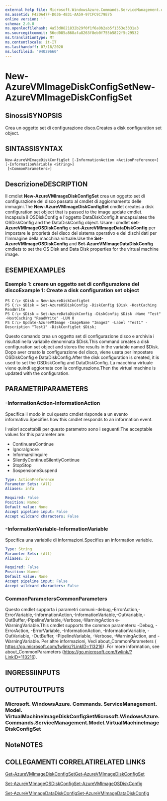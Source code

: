 ```yaml
---
external help file: Microsoft.WindowsAzure.Commands.ServiceManagement.dll-Help.xml
ms.assetid: F420A47F-D036-4B31-AA59-97CFC9C79E75
online version: ''
schema: 2.0.0
ms.openlocfilehash: 4a53d0821832b29f0f1f6a0b2ab5f1353e3331a3
ms.sourcegitcommit: 56ed085a868afa8263f8eb0f755b5822f5c29532
ms.translationtype: MT
ms.contentlocale: it-IT
ms.lasthandoff: 07/18/2020
ms.locfileid: "94029660"
---
```

# <span data-ttu-id="4aba1-101">New-AzureVMImageDiskConfigSet</span><span class="sxs-lookup"><span data-stu-id="4aba1-101">New-AzureVMImageDiskConfigSet</span></span>

## <span data-ttu-id="4aba1-102">Sinossi</span><span class="sxs-lookup"><span data-stu-id="4aba1-102">SYNOPSIS</span></span>
<span data-ttu-id="4aba1-103">Crea un oggetto set di configurazione disco.</span><span class="sxs-lookup"><span data-stu-id="4aba1-103">Creates a disk configuration set object.</span></span>

## <span data-ttu-id="4aba1-104">SINTASSI</span><span class="sxs-lookup"><span data-stu-id="4aba1-104">SYNTAX</span></span>

```
New-AzureVMImageDiskConfigSet [-InformationAction <ActionPreference>] [-InformationVariable <String>]
 [<CommonParameters>]
```

## <span data-ttu-id="4aba1-105">Descrizione</span><span class="sxs-lookup"><span data-stu-id="4aba1-105">DESCRIPTION</span></span>
<span data-ttu-id="4aba1-106">Il cmdlet **New-AzureVMImageDiskConfigSet** crea un oggetto set di configurazione del disco passato al cmdlet di aggiornamento delle immagini.</span><span class="sxs-lookup"><span data-stu-id="4aba1-106">The **New-AzureVMImageDiskConfigSet** cmdlet creates a disk configuration set object that is passed to the image update cmdlet.</span></span>
<span data-ttu-id="4aba1-107">Incapsula il OSDiskConfig e l'oggetto DataDiskConfig.</span><span class="sxs-lookup"><span data-stu-id="4aba1-107">It encapsulates the OSDiskConfig and the DataDiskConfig object.</span></span>
<span data-ttu-id="4aba1-108">Usare i cmdlet **set-AzureVMImageOSDiskConfig** e **set-AzureVMImageDataDiskConfig** per impostare le proprietà del disco del sistema operativo e dei dischi dati per l'immagine della macchina virtuale.</span><span class="sxs-lookup"><span data-stu-id="4aba1-108">Use the **Set-AzureVMImageOSDiskConfig** and **Set-AzureVMImageDataDiskConfig** cmdlets to set the OS Disk and Data Disk properties for the virtual machine image.</span></span>

## <span data-ttu-id="4aba1-109">ESEMPI</span><span class="sxs-lookup"><span data-stu-id="4aba1-109">EXAMPLES</span></span>

### <span data-ttu-id="4aba1-110">Esempio 1: creare un oggetto set di configurazione del disco</span><span class="sxs-lookup"><span data-stu-id="4aba1-110">Example 1: Create a disk configuration set object</span></span>
```
PS C:\> $Disk = New-AzureDiskConfigSet
PS C:\> $Disk = Set-AzureOSDiskConfig -DiskConfig $Disk -HostCaching ReadWrite
PS C:\> $Disk = Set-AzureDataDiskConfig -DiskConfig $Disk -Name "Test" -HostCaching "ReadWrite" -LUN 0
PS C:\> Update-AzureVMImage -ImageName "Image2" -Label "Test1" -Description "Test1" -DiskConfigSet $Disk;
```

<span data-ttu-id="4aba1-111">Questo comando crea un oggetto set di configurazione disco e archivia i risultati nella variabile denominata $Disk.</span><span class="sxs-lookup"><span data-stu-id="4aba1-111">This command creates a disk configuration set object and stores the results in the variable named $Disk.</span></span>
<span data-ttu-id="4aba1-112">Dopo aver creato la configurazione del disco, viene usata per impostare OSDiskConfig e DataDiskConfig.</span><span class="sxs-lookup"><span data-stu-id="4aba1-112">After the disk configuration is created, it is used to set the OSDiskConfig and DataDiskConfig.</span></span>
<span data-ttu-id="4aba1-113">La macchina virtuale viene quindi aggiornata con la configurazione.</span><span class="sxs-lookup"><span data-stu-id="4aba1-113">Then the virtual machine is updated with the configuration.</span></span>

## <span data-ttu-id="4aba1-114">PARAMETRI</span><span class="sxs-lookup"><span data-stu-id="4aba1-114">PARAMETERS</span></span>

### <span data-ttu-id="4aba1-115">-InformationAction</span><span class="sxs-lookup"><span data-stu-id="4aba1-115">-InformationAction</span></span>
<span data-ttu-id="4aba1-116">Specifica il modo in cui questo cmdlet risponde a un evento informativo.</span><span class="sxs-lookup"><span data-stu-id="4aba1-116">Specifies how this cmdlet responds to an information event.</span></span>

<span data-ttu-id="4aba1-117">I valori accettabili per questo parametro sono i seguenti:</span><span class="sxs-lookup"><span data-stu-id="4aba1-117">The acceptable values for this parameter are:</span></span>

- <span data-ttu-id="4aba1-118">Continuare</span><span class="sxs-lookup"><span data-stu-id="4aba1-118">Continue</span></span>
- <span data-ttu-id="4aba1-119">Ignora</span><span class="sxs-lookup"><span data-stu-id="4aba1-119">Ignore</span></span>
- <span data-ttu-id="4aba1-120">Informarsi</span><span class="sxs-lookup"><span data-stu-id="4aba1-120">Inquire</span></span>
- <span data-ttu-id="4aba1-121">SilentlyContinue</span><span class="sxs-lookup"><span data-stu-id="4aba1-121">SilentlyContinue</span></span>
- <span data-ttu-id="4aba1-122">Stop</span><span class="sxs-lookup"><span data-stu-id="4aba1-122">Stop</span></span>
- <span data-ttu-id="4aba1-123">Sospensione</span><span class="sxs-lookup"><span data-stu-id="4aba1-123">Suspend</span></span>

```yaml
Type: ActionPreference
Parameter Sets: (All)
Aliases: infa

Required: False
Position: Named
Default value: None
Accept pipeline input: False
Accept wildcard characters: False
```

### <span data-ttu-id="4aba1-124">-InformationVariable</span><span class="sxs-lookup"><span data-stu-id="4aba1-124">-InformationVariable</span></span>
<span data-ttu-id="4aba1-125">Specifica una variabile di informazioni.</span><span class="sxs-lookup"><span data-stu-id="4aba1-125">Specifies an information variable.</span></span>

```yaml
Type: String
Parameter Sets: (All)
Aliases: iv

Required: False
Position: Named
Default value: None
Accept pipeline input: False
Accept wildcard characters: False
```

### <span data-ttu-id="4aba1-126">CommonParameters</span><span class="sxs-lookup"><span data-stu-id="4aba1-126">CommonParameters</span></span>
<span data-ttu-id="4aba1-127">Questo cmdlet supporta i parametri comuni:-debug,-ErrorAction,-ErrorVariable,-InformationAction,-InformationVariable,-OutVariable,-OutBuffer,-PipelineVariable,-Verbose,-WarningAction e-WarningVariable.</span><span class="sxs-lookup"><span data-stu-id="4aba1-127">This cmdlet supports the common parameters: -Debug, -ErrorAction, -ErrorVariable, -InformationAction, -InformationVariable, -OutVariable, -OutBuffer, -PipelineVariable, -Verbose, -WarningAction, and -WarningVariable.</span></span> <span data-ttu-id="4aba1-128">Per altre informazioni, Vedi about_CommonParameters ( https://go.microsoft.com/fwlink/?LinkID=113216) .</span><span class="sxs-lookup"><span data-stu-id="4aba1-128">For more information, see about_CommonParameters (https://go.microsoft.com/fwlink/?LinkID=113216).</span></span>

## <span data-ttu-id="4aba1-129">INGRESSI</span><span class="sxs-lookup"><span data-stu-id="4aba1-129">INPUTS</span></span>

## <span data-ttu-id="4aba1-130">OUTPUT</span><span class="sxs-lookup"><span data-stu-id="4aba1-130">OUTPUTS</span></span>

### <span data-ttu-id="4aba1-131">Microsoft. WindowsAzure. Commands. ServiceManagement. Model. VirtualMachineImageDiskConfigSet</span><span class="sxs-lookup"><span data-stu-id="4aba1-131">Microsoft.WindowsAzure.Commands.ServiceManagement.Model.VirtualMachineImageDiskConfigSet</span></span>

## <span data-ttu-id="4aba1-132">Note</span><span class="sxs-lookup"><span data-stu-id="4aba1-132">NOTES</span></span>

## <span data-ttu-id="4aba1-133">COLLEGAMENTI CORRELATI</span><span class="sxs-lookup"><span data-stu-id="4aba1-133">RELATED LINKS</span></span>

[<span data-ttu-id="4aba1-134">Get-AzureVMImageDiskConfigSet</span><span class="sxs-lookup"><span data-stu-id="4aba1-134">Get-AzureVMImageDiskConfigSet</span></span>](./Get-AzureVMImageDiskConfigSet.md)

[<span data-ttu-id="4aba1-135">Set-AzureVMImageOSDiskConfig</span><span class="sxs-lookup"><span data-stu-id="4aba1-135">Set-AzureVMImageOSDiskConfig</span></span>](./Set-AzureVMImageOSDiskConfig.md)

[<span data-ttu-id="4aba1-136">Set-AzureVMImageDataDiskConfig</span><span class="sxs-lookup"><span data-stu-id="4aba1-136">Set-AzureVMImageDataDiskConfig</span></span>](./Set-AzureVMImageDataDiskConfig.md)


